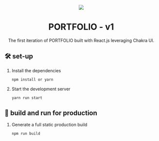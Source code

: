 <p align="center">
  <img src="https://img.icons8.com/color/48/000000/magritte.png"/>
</p>
<h1 align="center">
  PORTFOLIO - v1
</h1>
<p align="center">
  The first iteration of PORTFOLIO built with React.js leveraging Chakra UI.
</p>


## 🛠 set-up

1. Install the dependencies

   ```sh
   npm install or yarn
   ```

2. Start the development server

   ```sh
   yarn run start
   ```

## 🚀 build and run for production

1. Generate a full static production build

   ```sh
   npm run build
   ```


